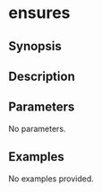 # ensures

## Synopsis



## Description



## Parameters
No parameters.
## Examples
No examples provided.
